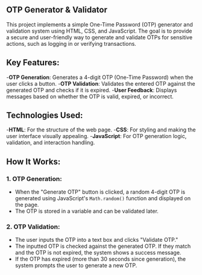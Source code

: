 ## OTP Generator & Validator

This project implements a simple One-Time Password (OTP) generator and validation system using HTML, CSS, and JavaScript. The goal is to provide a secure and user-friendly way to generate and validate OTPs for sensitive actions, such as logging in or verifying transactions.

## Key Features:
 -**OTP Generation**: Generates a 4-digit OTP (One-Time Password) when the user clicks a button.
 -**OTP Validation**: Validates the entered OTP against the generated OTP and checks if it is expired.
 -**User Feedback**: Displays messages based on whether the OTP is valid, expired, or incorrect.

## Technologies Used:
 -**HTML**: For the structure of the web page.
 -**CSS**: For styling and making the user interface visually appealing.
 -**JavaScript**: For OTP generation logic, validation, and interaction handling.

## How It Works:

### 1. OTP Generation:
- When the "Generate OTP" button is clicked, a random 4-digit OTP is generated using JavaScript's `Math.random()` function and displayed on the page.
- The OTP is stored in a variable and can be validated later.

### 2. OTP Validation:
- The user inputs the OTP into a text box and clicks "Validate OTP."
- The inputted OTP is checked against the generated OTP. If they match and the OTP is not expired, the system shows a success message.
- If the OTP has expired (more than 30 seconds since generation), the system prompts the user to generate a new OTP.

